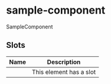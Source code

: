 # sample-component

SampleComponent

## Slots

| Name | Description             |
|------|-------------------------|
|      | This element has a slot |

